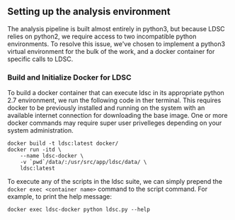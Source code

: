 




## Setting up the analysis environment

The analysis pipeline is built almost entirely in python3, but because LDSC relies on python2, we require access to two incompatible python environments. To resolve this issue, we've chosen to implement a python3 virtual environment for the bulk of the work, and a docker container for specific calls to LDSC.    

### Build and Initialize Docker for LDSC

To build a docker container that can execute ldsc in its appropriate python 2.7 environment, we run the following code in ther terminal. This requires docker to be previously installed and running on the system with an available internet connection for downloading the base image. One or more docker commands may require super user privelleges depending on your system administration.

```{bash}
docker build -t ldsc:latest docker/
docker run -itd \
    --name ldsc-docker \
    -v `pwd`/data/:/usr/src/app/ldsc/data/ \
    ldsc:latest
```

To execute any of the scripts in the ldsc suite, we can simply prepend the `docker exec <container name>` command to the script command. For example, to print the help message: 

```{bash}
docker exec ldsc-docker python ldsc.py --help
```


